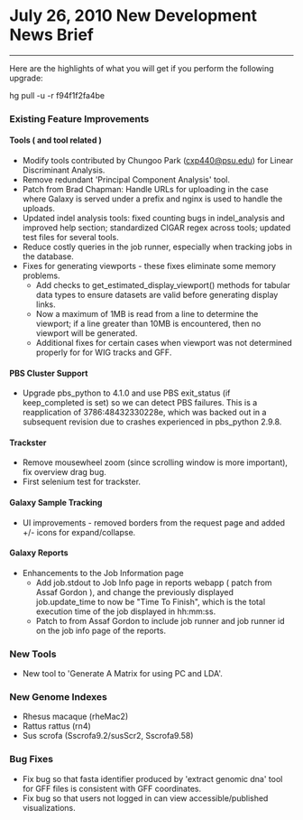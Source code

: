 # July 26, 2010 New Development News Brief

----

Here are the highlights of what you will get if you perform the following upgrade:

hg pull -u -r f94f1f2fa4be

### Existing Feature Improvements

#### Tools ( and tool related )

* Modify tools contributed by Chungoo Park (cxp440@psu.edu) for Linear Discriminant Analysis.
* Remove redundant 'Principal Component Analysis' tool.
* Patch from Brad Chapman: Handle URLs for uploading in the case where Galaxy is served under a prefix and nginx is used to handle the uploads.
* Updated indel analysis tools: fixed counting bugs in indel_analysis and improved help section; standardized CIGAR regex across tools; updated test files for several tools.
* Reduce costly queries in the job runner, especially when tracking jobs in the database.
* Fixes for generating viewports - these fixes eliminate some memory problems.
  * Add checks to get_estimated_display_viewport() methods for tabular data types to ensure datasets are valid before generating display links.
  * Now a maximum of 1MB is read from a line to determine the viewport; if a line greater than 10MB is encountered, then no viewport will be generated.
  * Additional fixes for certain cases when viewport was not determined properly for for WIG tracks and GFF.

#### PBS Cluster Support

* Upgrade pbs_python to 4.1.0 and use PBS exit_status (if keep_completed is set) so we can detect PBS failures.  This is a reapplication of 3786:48432330228e, which was backed out in a subsequent revision due to crashes experienced in pbs_python 2.9.8.

#### Trackster

* Remove mousewheel zoom (since scrolling window is more important), fix overview drag bug.
* First selenium test for trackster.

#### Galaxy Sample Tracking

* UI improvements - removed borders from the request page and added +/- icons for expand/collapse.

#### Galaxy Reports

* Enhancements to the Job Information page
  * Add job.stdout to Job Info page in reports webapp ( patch from Assaf Gordon ), and change the previously displayed job.update_time to now be "Time To Finish", which is the total execution time of the job displayed in hh:mm:ss.
  * Patch to from Assaf Gordon to include job runner and job runner id on the job info page of the reports.

### New Tools

* New tool to 'Generate A Matrix for using PC and LDA'.

### New Genome Indexes

* Rhesus macaque (rheMac2)
* Rattus rattus (rn4)
* Sus scrofa (Sscrofa9.2/susScr2, Sscrofa9.58)

### Bug Fixes

* Fix bug so that fasta identifier produced by 'extract genomic dna' tool for GFF files is consistent with GFF coordinates.
* Fix bug so that users not logged in can view accessible/published visualizations.

